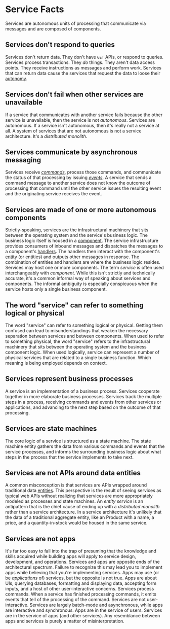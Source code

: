 # Service Facts

Services are autonomous units of processing that communicate via messages and are composed of components.

## Services don't respond to queries

Services don't return data. They don't have `GET` APIs, or respond to queries. Services process transactions. They _do_ things. They aren't data access points. They receive instructions as messages and perform work. Services that can return data cause the services that request the data to loose their [autonomy](/glossary.md#autonomy).

## Services don't fail when other services are unavailable

If a service that communicates with another service fails because the other service is unavailable, then the service is not _autonomous_. Services are autonomous. If a service isn't autonomous, then it's really not a service at all. A system of services that are not autonomous is not a service architecture. It's a _distributed monolith_.

## Services communicate by asynchronous messaging

Services receive _[commands](/glossary.md#command)_, process those commands, and communicate the status of that processing by issuing _[events](/glassary.md#event)_. A service that sends a command message to another service does not know the outcome of processing that command until the other service issues the resulting event and the originating service receives the event.

## Services are made of one or more autonomous components

Strictly-speaking, services are the infrastructural machinery that sits between the operating system and the service's business logic. The business logic itself is housed in a [component](/glossary.md#component). The service infrastructure provides consumers of inbound messages and dispatches the messages to a component's [handlers](/glossary.md#handler). The handlers then interact with the component's [entity](/glossary.md#entity) (or entities) and outputs other messages in response. The combination of entities and handlers are where the business logic resides. Services may host one or more components. The term _service_ is often used interchangeably with _component_. While this isn't strictly and technically accurate, it's a common informal way of speaking about services and components. The informal ambiguity is especially conspicuous when the service hosts only a single business component.

## The word "service" can refer to something logical or physical

The word "service" can refer to something logical or physical. Getting them confused can lead to misunderstandings that weaken the necessary separation between services and between components. When used to refer to something physical, the word "service" refers to the infrastructural machinery that sits between the operating system and the business component logic. When used logically, service can represent a number of physical services that are related to a single business function.  Which meaning is being employed depends on context.

## Services represent business processes

A service is an implementation of a business process. Services cooperate together in more elaborate business processes. Services track the multiple steps in a process, receiving commands and events from other services or applications, and advancing to the next step based on the outcome of that processing.

## Services are state machines

The core logic of a service is structured as a state machine. The state machine entity gathers the data from various commands and events that the service processes, and informs the surrounding business logic about what steps in the process that the service implements to take next.

## Services are not APIs around data entities

A common misconception is that services are APIs wrapped around traditional data [entities](/glossary.md#entity). This perspective is the result of seeing services as typical web APIs without realizing that services are more appropriately modeled as processes and state machines. An _entity service_ is an antipattern that is the chief cause of ending up with a _distributed monolith_ rather than a service architecture. In a service architecture it's unlikely that the data of a traditional aggregate entity, like an Product with a name, a price, and a quantity-in-stock would be housed in the same service.

## Services are not apps

It's far too easy to fall into the trap of presuming that the knowledge and skills acquired while building apps will apply to service design, development, and operations. Services and apps are opposite ends of the architectural spectrum. Failure to recognize this may lead you to implement apps while believing that you're implementing services. Apps may use (or be _applications_ of) services, but the opposite is not true. Apps are about UIs, querying databases, formatting and displaying data, accepting form inputs, and a host of other user-interactive concerns. Services process commands. When a service has finished processing commands, it emits events that tell of the processing of the command. Services are not user-interactive. Services are largely batch-mode and asynchronous, while apps are interactive and synchronous. Apps are in the service of users. Services are in the service of apps (and other services). Any resemblance between apps and services is purely a matter of misinterpretation.
